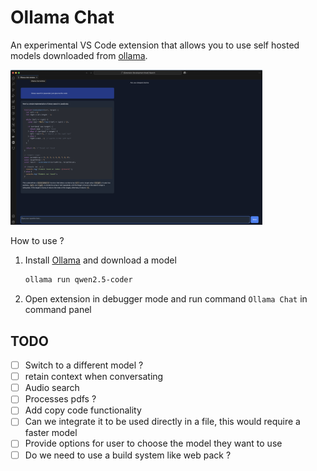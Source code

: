 # Ollama Chat

An experimental VS Code extension that allows you to use self hosted models downloaded from [ollama](https://ollama.com/download).

<img src="./.docs/ollama-chat-demo.png" alt="ollam-chat-demo" width="80%">

How to use ?

1. Install [Ollama](https://ollama.com/download) and download a model

    ```bash
    ollama run qwen2.5-coder
    ```

2. Open extension in debugger mode and run command `Ollama Chat` in command panel

## TODO

* [ ] Switch to a different model ?
* [ ] retain context when conversating
* [ ] Audio search
* [ ] Processes pdfs ?
* [ ] Add copy code functionality
* [ ] Can we integrate it to be used directly in a file, this would require a faster model
* [ ] Provide options for user to choose the model they want to use
* [ ] Do we need to use a build system like web pack ?
